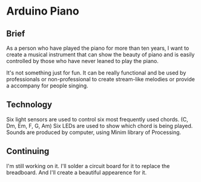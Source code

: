 # Arduino Piano

## Brief 

As a person who have played the piano for more than ten years, I want to create a musical instrument that can show the beauty of piano and is easily controlled by those who have never leaned to play the piano.

It's not something just for fun. It can be really functional and be used by professionals or non-professional to create stream-like melodies or provide a accompany for people singing.

## Technology 

Six light sensors are used to control six most frequently used chords. (C, Dm, Em, F, G, Am)
Six LEDs are used to show which chord is being played.
Sounds are produced by computer, using Minim library of Processing.

## Continuing 

I'm still working on it. I'll solder a circuit board for it to replace the breadboard. And I'll create a beautiful appearence for it.

